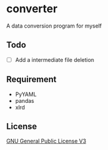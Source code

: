 # converter

A data conversion program for myself

## Todo

 - [ ] Add a intermediate file deletion

## Requirement

 - PyYAML
 - pandas
 - xlrd

## License

[GNU General Public License V3](https://www.gnu.org/licenses/gpl-3.0.html)